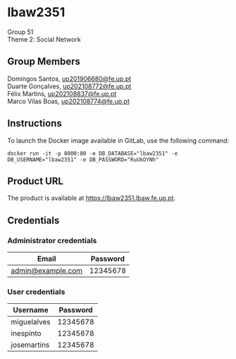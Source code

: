 # lbaw2351

Group 51  
Theme 2: Social Network

## Group Members
Domingos Santos, up201906680@fe.up.pt  
Duarte Gonçalves, up202108772@fe.up.pt  
Félix Martins, up202108837@fe.up.pt  
Marco Vilas Boas, up202108774@fe.up.pt  

## Instructions
To launch the Docker image available in GitLab, use the following command:
```
docker run -it -p 8000:80 -e DB_DATABASE="lbaw2351" -e DB_USERNAME="lbaw2351" -e DB_PASSWORD="RuUkOYNh"
```
## Product URL
The product is available at https://lbaw2351.lbaw.fe.up.pt.

## Credentials
### Administrator credentials
| Email | Password |
|-------|----------|
|admin@example.com | 12345678 |

### User credentials
| Username | Password |
|-------|----------|
|miguelalves | 12345678 |
|inespinto | 12345678 |
|josemartins | 12345678 |

